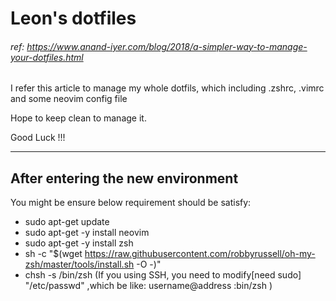 # Leon's dotfiles 
###### ref: https://www.anand-iyer.com/blog/2018/a-simpler-way-to-manage-your-dotfiles.html
I refer this article to manage my whole dotfils, which including .zshrc, .vimrc and some neovim config file 


Hope to keep clean to manage it.

Good Luck !!!

--- 

## After entering the new environment
You might be ensure below requirement should be satisfy:
* sudo apt-get update
* sudo apt-get -y install neovim
* sudo apt-get -y  install zsh
* sh -c "$(wget https://raw.githubusercontent.com/robbyrussell/oh-my-zsh/master/tools/install.sh -O -)"
* chsh -s /bin/zsh (If you using SSH, you need to modify[need sudo] "/etc/passwd" ,which be like: username@address :bin/zsh )


